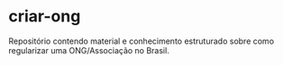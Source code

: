 # criar-ong
Repositório contendo material e conhecimento estruturado sobre como regularizar uma ONG/Associação no Brasil.
